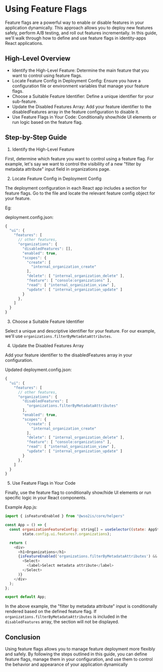 # Using Feature Flags

Feature flags are a powerful way to enable or disable features in your application dynamically. This approach allows you to 
deploy new features safely, perform A/B testing, and roll out features incrementally. In this guide, we'll walk through how to 
define and use feature flags in identity-apps React applications.

## High-Level Overview

- Identify the High-Level Feature: Determine the main feature that you want to control using feature flags.
- Locate Feature Config in Deployment Config: Ensure you have a configuration file or environment variables that manage your feature flags.
- Choose a Suitable Feature Identifier: Define a unique identifier for your sub-feature.
- Update the Disabled Features Array: Add your feature identifier to the disabledFeatures array in the feature configuration to disable it.
- Use Feature Flags in Your Code: Conditionally show/hide UI elements or run logic based on the feature flag.

## Step-by-Step Guide

1. Identify the High-Level Feature

First, determine which feature you want to control using a feature flag. For example, let's say we want to control the visibility
of a new "filter by metadata attribute" input field in organizations page.

2. Locate Feature Config in Deployment Config

The deployment configuration in each React app includes a section for feature flags. Go to the file and locate the relevant
feature config object for your feature.

Eg: 

deployment.config.json:

```js
{
  "ui": {
    "features": [
      // other features,
      "organizations": { 
        "disabledFeatures": [],
        "enabled": true,
        "scopes": {
          "create": [ 
            "internal_organization_create"
          ],
          "delete": [ "internal_organization_delete" ],
          "feature": [ "console:organizations" ],
          "read": [ "internal_organization_view" ], 
          "update": [ "internal_organization_update" ] 
        }
      },   
    ]
  }
}
```

3. Choose a Suitable Feature Identifier

Select a unique and descriptive identifier for your feature. For our example, we'll use `organizations.filterByMetadataAttributes`.

4. Update the Disabled Features Array
   
Add your feature identifier to the disabledFeatures array in your configuration.

Updated deployment.config.json:

```js
{
  "ui": {
    "features": [
      // other features,
      "organizations": { 
        "disabledFeatures": [
          "organizations.filterByMetadataAttributes"
        ],
        "enabled": true,
        "scopes": {
          "create": [ 
            "internal_organization_create"
          ],
          "delete": [ "internal_organization_delete" ],
          "feature": [ "console:organizations" ],
          "read": [ "internal_organization_view" ], 
          "update": [ "internal_organization_update" ] 
        }
      },   
    ]
  }
}
```

5. Use Feature Flags in Your Code

Finally, use the feature flag to conditionally show/hide UI elements or run specific logic in your React components.

Example App.js:

```js
import { isFeatureEnabled } from "@wso2is/core/helpers"

const App = () => {
  const organizationFeatureConfig: string[] = useSelector((state: AppState) =>
        state.config.ui.features?.organizations);

  return (
    <div>
      <h1>Organizations</h1>
      {isFeatureEnabled('organizations.filterByMetadataAttributes') && (
        <Select>
          <label>Select metadata attribute</label>
        </Select>
      )}
    </div>
  );
};

export default App;
```

In the above example, the "filter by metadata attribute" input is conditionally rendered based on the defined feature flag. If
`organizations.filterByMetadataAttributes` is included in the `disabledFeatures` array, the section will not be displayed.

## Conclusion

Using feature flags allows you to manage feature deployment more flexibly and safely. By following the steps outlined in this 
guide, you can define feature flags, manage them in your configuration, and use them to control the behavior and appearance of 
your application dynamically
